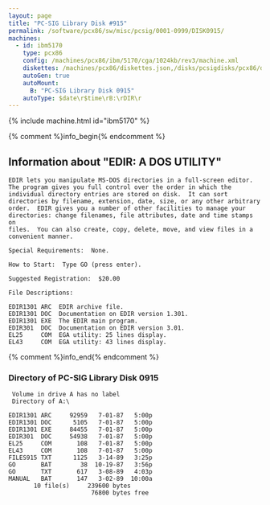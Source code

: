 ```yaml
---
layout: page
title: "PC-SIG Library Disk #915"
permalink: /software/pcx86/sw/misc/pcsig/0001-0999/DISK0915/
machines:
  - id: ibm5170
    type: pcx86
    config: /machines/pcx86/ibm/5170/cga/1024kb/rev3/machine.xml
    diskettes: /machines/pcx86/diskettes.json,/disks/pcsigdisks/pcx86/diskettes.json
    autoGen: true
    autoMount:
      B: "PC-SIG Library Disk 0915"
    autoType: $date\r$time\rB:\rDIR\r
---
```


{% include machine.html id="ibm5170" %}

{% comment %}info_begin{% endcomment %}

## Information about "EDIR:  A DOS UTILITY"

    EDIR lets you manipulate MS-DOS directories in a full-screen editor.
    The program gives you full control over the order in which the
    individual directory entries are stored on disk.  It can sort
    directories by filename, extension, date, size, or any other arbitrary
    order.  EDIR gives you a number of other facilities to manage your
    directories: change filenames, file attributes, date and time stamps on
    files.  You can also create, copy, delete, move, and view files in a
    convenient manner.
    
    Special Requirements:  None.
    
    How to Start:  Type GO (press enter).
    
    Suggested Registration:  $20.00
    
    File Descriptions:
    
    EDIR1301 ARC  EDIR archive file.
    EDIR1301 DOC  Documentation on EDIR version 1.301.
    EDIR1301 EXE  The EDIR main program.
    EDIR301  DOC  Documentation on EDIR version 3.01.
    EL25     COM  EGA utility: 25 lines display.
    EL43     COM  EGA utility: 43 lines display.
{% comment %}info_end{% endcomment %}


### Directory of PC-SIG Library Disk 0915

     Volume in drive A has no label
     Directory of A:\

    EDIR1301 ARC     92959   7-01-87   5:00p
    EDIR1301 DOC      5105   7-01-87   5:00p
    EDIR1301 EXE     84455   7-01-87   5:00p
    EDIR301  DOC     54938   7-01-87   5:00p
    EL25     COM       108   7-01-87   5:00p
    EL43     COM       108   7-01-87   5:00p
    FILES915 TXT      1125   3-14-89   3:25p
    GO       BAT        38  10-19-87   3:56p
    GO       TXT       617   3-08-89   4:03p
    MANUAL   BAT       147   3-02-89  10:00a
           10 file(s)     239600 bytes
                           76800 bytes free
